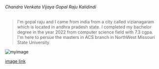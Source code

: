 
###### Chandra Venkata Vijaya Gopal Raju Kalidindi
> I'm gopal raju and I came from india from a city called vizianagaram which is located in andhra pradesh state. I completed my bachelor degree in the year 2022 from computer science field with 7.3 cgpa. I'm here to persue the masters in ACS branch in NorthWest Missouri State University.

![myimage](https://user-images.githubusercontent.com/122591663/215025369-0e4ba0ad-1a87-457a-a137-d4d98afc80d2.jpg)
 

[image link](https://github.com/S559007/assignment2-kalidindi/blob/main/myimage.jpg)


